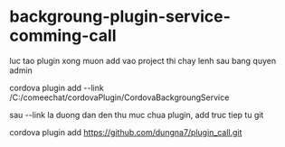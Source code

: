 # backgroung-plugin-service-comming-call
luc tao plugin xong muon add vao project thi chay lenh sau bang quyen admin

cordova plugin add --link /C:/comeechat/cordovaPlugin/CordovaBackgroungService

sau --link la duong dan den thu muc chua plugin,
add truc tiep tu git

cordova plugin add https://github.com/dungna7/plugin_call.git

